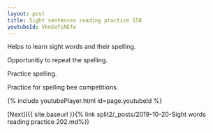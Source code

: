 ```yaml
---
layout: post
title: Sight sentences reading practice 158
youtubeId: VknGofiNEfw
---
```

 
 
Helps to learn sight words and their spelling.

Opportunitiy to repeat the spelling. 

Practice spelling. 
 
Practice for spelling bee competitions. 
 
{% include youtubePlayer.html id=page.youtubeId %}
 
 

[Next]({{ site.baseurl }}{% link  split2/_posts/2019-10-20-Sight words reading practice 202.md%})
 

